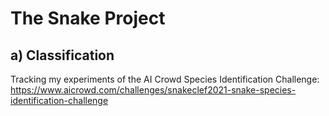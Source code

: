 # The Snake Project


## a) Classification
Tracking my experiments of the AI Crowd Species Identification Challenge: https://www.aicrowd.com/challenges/snakeclef2021-snake-species-identification-challenge
